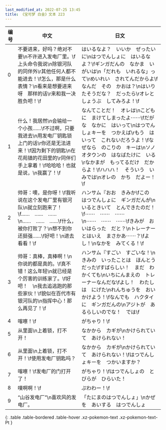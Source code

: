 ```yaml
---
last_modified_at: 2022-07-25 13:45
title: 《宝可梦 白金》文本 223
---
```

| 编号 | 中文 | 日文 |
| ---- | ---- | ---- |
| 0 | 不要进来，好吗？绝对不要\n不许进入发电厂里。\f上头命令我说\n除银河队的同伴外\r其他任何人都不能进去！\f怎么，那是什么表情？\n看来是想要进来呀　那样的话\r来和我一决胜负吧！\f | はいるなよ？　いいか　ぜったいに\nはつでんしょに　はいるなよ？\fギンガだんの　なかま　いがいは\n「だれも　いれるな」って\rめいれい　されてんだからよ\fなんだ　その　かおは？\nはいりたそうだな？　だったら\rオレと　しょうぶ　してみろよ！\f |
| 1 | 什么！我居然\n会输给一个小孩……\f不过啊，只要我进去\n用发电厂钥匙锁上门的话\r你还是无法进来！\f因为剩下的钥匙\n在花苑镇的花田里的\r同伴们手上拿着！\f哈哈哈！也就是说，\n我赢了！\f | なんてことだ！　オレは\nこどもに　まけてしまったよ⋯⋯\fだがな　なかに　はいって\nはつでんしょキーを　つかえば\rもう　はいって　これないだろうよ！\fなぜなら　のこりの　キーは\nソノオタウンの　はなばたけに　いる\rなかまが　もってるだけ　だからよ！\fハハハ！　そういう　いみでは\nオレの　かち　だよー！\f |
| 2 | 帅哥：噢，是你呀！\f我听说在这个发电厂里有银河队\n就立刻跑来了！\f……　……　……\n……　……　……\f什么，被你打败了？\n想不到你还挺强……\f好吧！\n进去看看！\f | ハンサム『おお　きみか\fこの　はつでんしょに　ギンガだんが\nいるときいて　とんできたのだ！\f⋯⋯　⋯⋯　⋯⋯\n⋯⋯　⋯⋯　⋯⋯\fきみが　おいはらった　だと？\nトレーナーとはいえ　まさかあ⋯⋯？\fよし！\nなかを　みてくる！\f |
| 3 | 帅哥：真棒，真棒啊！\n你说的都是真的。\f真不错！这么年轻\n就已经是个厉害的训练家了。\f好吧！　\n我去追逃跑的那些家伙！\f貌似在百代市有银河队的\n指挥中心！那么再见了！\f | ハンサム『すごい　すごいな！\nきみの　いったことは　ほんとうだった\fすばらしい！　まだ　わかくても\nいちにんまえの　トレーナーなんだな\fよし！　わたしは　にげた\nれんちゅうを　おいかけよう！\fなんでも　ハクタイに　ギンガだんの\nアジトが　あるらしいのでな！　では\f |
| 4 | 喀嚓！\f | がちゃり！\f |
| 5 | 从里面\n上着锁，打不开！ | なかから　カギが\nかけられていて　あけられない！ |
| 6 | 从里面\n上着锁，打不开！\f使用发电厂钥匙吗？ | なかから　カギが\nかけられていて　あけられない！\fはつでんしょキーを　つかいますか？ |
| 7 | 喀嚓！\f发电厂的门打开了！ | がちゃり！\fはつでんしょの　とびらが　ひらいた！ |
| 8 | 噗啊啊！\f | ぷわわー！\f |
| 9 | “山谷发电厂”\n喜欢风的发电厂。 | 「たにまのはつでんしょ」\nかぜを　あいする　はつでんしょ |
{: .table .table-bordered .table-hover .xz-pokemon-text .xz-pokemon-text-Pt }